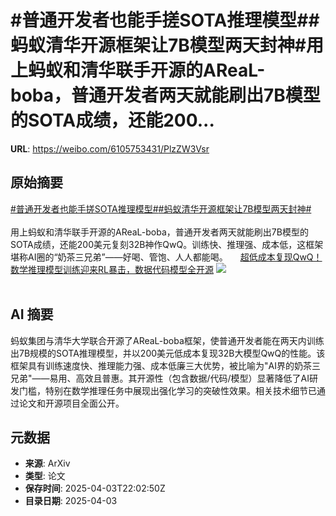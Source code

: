 # #普通开发者也能手搓SOTA推理模型##蚂蚁清华开源框架让7B模型两天封神#用上蚂蚁和清华联手开源的AReaL-boba，普通开发者两天就能刷出7B模型的SOTA成绩，还能200...

**URL**: https://weibo.com/6105753431/PlzZW3Vsr

## 原始摘要

<a href="https://m.weibo.cn/search?containerid=231522type%3D1%26t%3D10%26q%3D%23%E6%99%AE%E9%80%9A%E5%BC%80%E5%8F%91%E8%80%85%E4%B9%9F%E8%83%BD%E6%89%8B%E6%90%93SOTA%E6%8E%A8%E7%90%86%E6%A8%A1%E5%9E%8B%23&amp;extparam=%23%E6%99%AE%E9%80%9A%E5%BC%80%E5%8F%91%E8%80%85%E4%B9%9F%E8%83%BD%E6%89%8B%E6%90%93SOTA%E6%8E%A8%E7%90%86%E6%A8%A1%E5%9E%8B%23" data-hide=""><span class="surl-text">#普通开发者也能手搓SOTA推理模型#</span></a><a href="https://m.weibo.cn/search?containerid=231522type%3D1%26t%3D10%26q%3D%23%E8%9A%82%E8%9A%81%E6%B8%85%E5%8D%8E%E5%BC%80%E6%BA%90%E6%A1%86%E6%9E%B6%E8%AE%A97B%E6%A8%A1%E5%9E%8B%E4%B8%A4%E5%A4%A9%E5%B0%81%E7%A5%9E%23&amp;extparam=%23%E8%9A%82%E8%9A%81%E6%B8%85%E5%8D%8E%E5%BC%80%E6%BA%90%E6%A1%86%E6%9E%B6%E8%AE%A97B%E6%A8%A1%E5%9E%8B%E4%B8%A4%E5%A4%A9%E5%B0%81%E7%A5%9E%23" data-hide=""><span class="surl-text">#蚂蚁清华开源框架让7B模型两天封神#</span></a><br><br>用上蚂蚁和清华联手开源的AReaL-boba，普通开发者两天就能刷出7B模型的SOTA成绩，还能200美元复刻32B神作QwQ。训练快、推理强、成本低，这框架堪称AI圈的“奶茶三兄弟”——好喝、管饱、人人都能喝。 <a href="https://weibo.com/ttarticle/p/show?id=2309405151432683946203" data-hide=""><span class="url-icon"><img style="width: 1rem;height: 1rem" src="https://h5.sinaimg.cn/upload/2015/09/25/3/timeline_card_small_article_default.png" referrerpolicy="no-referrer"></span><span class="surl-text">超低成本复现QwQ！数学推理模型训练迎来RL暴击，数据代码模型全开源</span></a> <img style="" src="https://tvax3.sinaimg.cn/large/006Fd7o3gy1i03uwvlxjdj30n20cywgk.jpg" referrerpolicy="no-referrer"><br><br>

## AI 摘要

蚂蚁集团与清华大学联合开源了AReaL-boba框架，使普通开发者能在两天内训练出7B规模的SOTA推理模型，并以200美元低成本复现32B大模型QwQ的性能。该框架具有训练速度快、推理能力强、成本低廉三大优势，被比喻为"AI界的奶茶三兄弟"——易用、高效且普惠。其开源性（包含数据/代码/模型）显著降低了AI研发门槛，特别在数学推理任务中展现出强化学习的突破性效果。相关技术细节已通过论文和开源项目全面公开。

## 元数据

- **来源**: ArXiv
- **类型**: 论文
- **保存时间**: 2025-04-03T22:02:50Z
- **目录日期**: 2025-04-03
